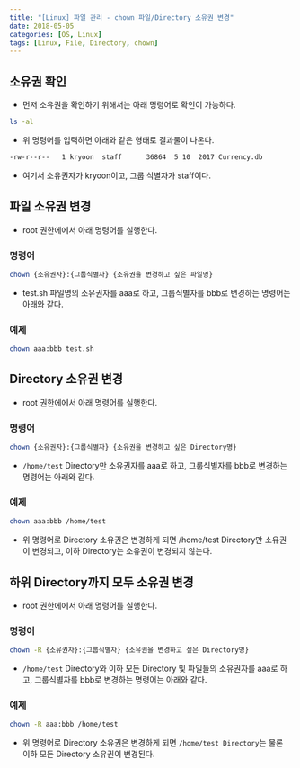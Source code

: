 ```yaml
---
title: "[Linux] 파일 관리 - chown 파일/Directory 소유권 변경"
date: 2018-05-05
categories: [OS, Linux]
tags: [Linux, File, Directory, chown]
---
```


## 소유권 확인

- 먼저 소유권을 확인하기 위해서는 아래 명령어로 확인이 가능하다.

```bash
ls -al
```

- 위 명령어를 입력하면 아래와 같은 형태로 결과물이 나온다.

```bash
-rw-r--r--   1 kryoon  staff      36864  5 10  2017 Currency.db
```

- 여기서 소유권자가 kryoon이고, 그룹 식별자가 staff이다.

## 파일 소유권 변경

- root 권한에에서 아래 명령어를 실행한다.

### 명령어

```bash
chown {소유권자}:{그룹식별자} {소유권을 변경하고 싶은 파일명}
```

- test.sh 파일명의 소유권자를 aaa로 하고, 그룹식별자를 bbb로 변경하는 명령어는 아래와 같다.

### 예제

```bash
chown aaa:bbb test.sh
```

## Directory 소유권 변경

- root 권한에에서 아래 명령어를 실행한다.

### 명령어

```bash
chown {소유권자}:{그룹식별자} {소유권을 변경하고 싶은 Directory명}
```

- `/home/test` Directory만 소유권자를 aaa로 하고, 그룹식별자를 bbb로 변경하는 명령어는 아래와 같다.

### 예제

```bash
chown aaa:bbb /home/test
```

- 위 명령어로 Directory 소유권은 변경하게 되면 /home/test Directory만 소유권이 변경되고, 이하 Directory는 소유권이 변경되지 않는다.

## 하위 Directory까지 모두 소유권 변경

- root 권한에에서 아래 명령어를 실행한다.

### 명령어

```bash
chown -R {소유권자}:{그룹식별자} {소유권을 변경하고 싶은 Directory명}
```

- `/home/test` Directory와 이하 모든 Directory 및 파일들의 소유권자를 aaa로 하고, 그룹식별자를 bbb로 변경하는 명령어는 아래와 같다.

### 예제

```bash
chown -R aaa:bbb /home/test
```

- 위 명령어로 Directory 소유권은 변경하게 되면 `/home/test Directory`는 물론 이하 모든 Directory 소유권이 변경된다.